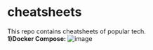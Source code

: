 # cheatsheets
This repo contains cheatsheets of popular tech.   
**1)Docker Compose:**
![image](https://github.com/Anyr00d/cheatsheets/assets/144428771/a2376ad7-bfc3-496a-978a-354e607ac6d5)


